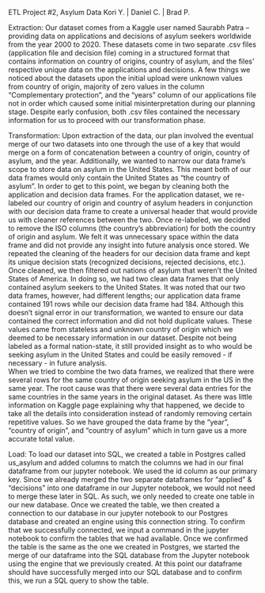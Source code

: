 ETL Project #2, Asylum Data
Kori Y. | Daniel C. | Brad P.


Extraction:
Our dataset comes from a Kaggle user named Saurabh Patra  – providing data on applications and decisions of asylum seekers worldwide from the year 2000 to 2020. These datasets come in two separate .csv files (application file and decision file) coming in a structured format that contains information on country of origins, country of asylum, and the files’ respective unique data on the applications and decisions. A few things we noticed about the datasets upon the initial upload were unknown values from country of origin, majority of zero values in the column “Complementary protection”, and the “years” column of our applications file not in order which caused some initial misinterpretation during our planning stage. Despite early confusion, both .csv files contained the necessary information for us to proceed with our transformation phase.


Transformation:
Upon extraction of the data, our plan involved the eventual merge of our two datasets into one through the use of a key that would merge on a form of concatenation between a country of origin, country of asylum, and the year. Additionally, we wanted to narrow our data frame’s scope to store data on asylum in the United States. This meant both of our data frames would only contain the United States as  “the country of asylum”. In order to get to this point, we began by cleaning both the application and decision data frames. For the application dataset, we re-labeled our country of origin and country of asylum headers in conjunction with our decision data frame to create a universal header that would provide us with cleaner references between the two. Once re-labeled, we decided to remove the ISO columns (the country’s abbreviation) for both the country of origin and asylum. We felt it was unnecessary space within the data frame and did not provide any insight into future analysis once stored. We repeated the cleaning of the headers for our decision data frame and kept its unique decision stats (recognized decisions, rejected decisions, etc.). Once cleaned, we then filtered out nations of asylum that weren’t the United States of America. In doing so, we had two clean data frames that only contained asylum seekers to the United States.
It was noted that our two data frames, however, had different lengths; our application data frame contained 191 rows while our decision data frame had 184. Although this doesn’t signal error in our transformation, we wanted to ensure our data contained the correct information and did not hold duplicate values. These values came from stateless and unknown country of origin which we deemed to be necessary information in our dataset. Despite not being labeled as a formal nation-state, it still provided insight as to who would be seeking asylum in the United States and could be easily removed - if necessary - in future analysis.   
When we tried to combine the two data frames, we realized that there were several rows for the same country of origin seeking asylum in the US in the same year. The root cause was that there were several data entries for the same countries in the same years in the original dataset. As there was little information on Kaggle page explaining why that happened, we decide to take all the details into consideration instead of randomly removing certain repetitive values. So we have grouped the data frame by the “year”, “country of origin”, and “country of asylum” which in  turn gave us a more accurate total value.
 
 
 
Load:
To load our dataset into SQL, we created a table in Postgres called us_asylum and added columns to match the columns we had in our final dataframe from our jupyter notebook. We used the id column as our primary key. Since we already merged the two separate dataframes for “applied” & “decisions”  into one dataframe in our Jupyter notebook, we would not need to merge these later in SQL. As such, we only needed to create one table in our new database. Once we created the table, we then created a connection to our database in our jupyter notebook to our Postgres database and created an engine using this connection string. To confirm that we successfully connected, we input a command in the jupyter notebook to confirm the tables that we had available. Once we confirmed the table is the same as the one we created in Postgres, we started the merge of our dataframe into the SQL database from the Jupyter notebook using the engine that we previously created. At this point our dataframe should have successfully merged into our SQL database and to confirm this, we run a SQL query to show the table.
